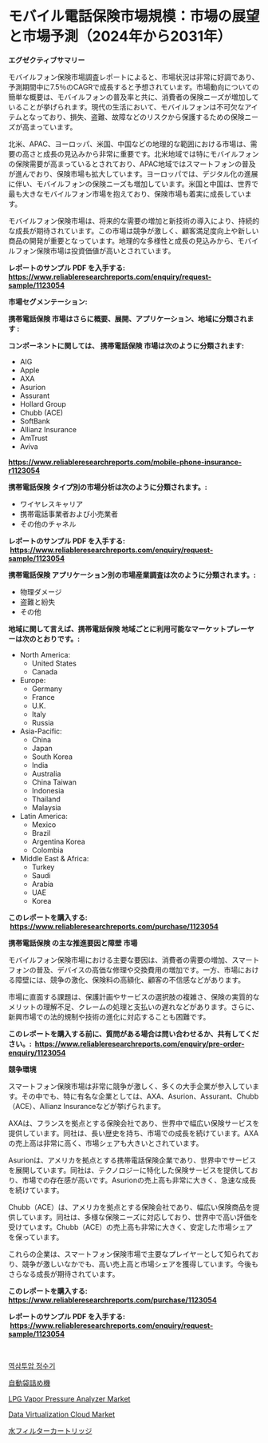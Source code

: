 <p><h1>モバイル電話保険市場規模：市場の展望と市場予測（2024年から2031年）</h1></p><p><strong>エグゼクティブサマリー</strong></p>
<p><p>モバイルフォン保険市場調査レポートによると、市場状況は非常に好調であり、予測期間中に7.5％のCAGRで成長すると予想されています。市場動向についての簡単な概要は、モバイルフォンの普及率と共に、消費者の保険ニーズが増加していることが挙げられます。現代の生活において、モバイルフォンは不可欠なアイテムとなっており、損失、盗難、故障などのリスクから保護するための保険ニーズが高まっています。</p><p>北米、APAC、ヨーロッパ、米国、中国などの地理的な範囲における市場は、需要の高さと成長の見込みから非常に重要です。北米地域では特にモバイルフォンの保険需要が高まっているとされており、APAC地域ではスマートフォンの普及が進んでおり、保険市場も拡大しています。ヨーロッパでは、デジタル化の進展に伴い、モバイルフォンの保険ニーズも増加しています。米国と中国は、世界で最も大きなモバイルフォン市場を抱えており、保険市場も着実に成長しています。</p><p>モバイルフォン保険市場は、将来的な需要の増加と新技術の導入により、持続的な成長が期待されています。この市場は競争が激しく、顧客満足度向上や新しい商品の開発が重要となっています。地理的な多様性と成長の見込みから、モバイルフォン保険市場は投資価値が高いとされています。</p></p>
<p><strong>レポートのサンプル PDF を入手する: <a href="https://www.reliableresearchreports.com/enquiry/request-sample/1123054">https://www.reliableresearchreports.com/enquiry/request-sample/1123054</a></strong></p>
<p><strong>市場セグメンテーション:</strong></p>
<p><strong> 携帯電話保険 市場はさらに概要、展開、アプリケーション、地域に分類されます :</strong></p>
<p><strong>コンポーネントに関しては、 携帯電話保険 市場は次のように分類されます: &nbsp;</strong></p>
<p><ul><li>AIG</li><li>Apple</li><li>AXA</li><li>Asurion</li><li>Assurant</li><li>Hollard Group</li><li>Chubb (ACE)</li><li>SoftBank</li><li>Allianz Insurance</li><li>AmTrust</li><li>Aviva</li></ul></p>
<p><strong><a href="https://www.reliableresearchreports.com/mobile-phone-insurance-r1123054">https://www.reliableresearchreports.com/mobile-phone-insurance-r1123054</a></strong></p>
<p><strong> 携帯電話保険 タイプ別の市場分析は次のように分類されます。:</strong></p>
<p><ul><li>ワイヤレスキャリア</li><li>携帯電話事業者および小売業者</li><li>その他のチャネル</li></ul></p>
<p><strong>レポートのサンプル PDF を入手する: &nbsp;<a href="https://www.reliableresearchreports.com/enquiry/request-sample/1123054">https://www.reliableresearchreports.com/enquiry/request-sample/1123054</a></strong></p>
<p><strong> 携帯電話保険 アプリケーション別の市場産業調査は次のように分類されます。:</strong></p>
<p><ul><li>物理ダメージ</li><li>盗難と紛失</li><li>その他</li></ul></p>
<p><strong>地域に関して言えば、携帯電話保険 地域ごとに利用可能なマーケットプレーヤーは次のとおりです。:</strong></p>
<p><ul>
    <li>
        North America:
        <ul>
            <li>United States</li>
            <li>Canada</li>
        </ul>
    </li>
    <li>
        Europe:
        <ul>
            <li>Germany</li>
            <li>France</li>
            <li>U.K.</li>
            <li>Italy</li>
            <li>Russia</li>
        </ul>
    </li>
    <li>
        Asia-Pacific:
        <ul>
            <li>China</li>
            <li>Japan</li>
            <li>South Korea</li>
            <li>India</li>
            <li>Australia</li>
            <li>China Taiwan</li>
            <li>Indonesia</li>
            <li>Thailand</li>
            <li>Malaysia</li>
        </ul>
    </li>
    <li>
        Latin America:
        <ul>
            <li>Mexico</li>
            <li>Brazil</li>
            <li>Argentina Korea</li>
            <li>Colombia</li>
        </ul>
    </li>
    <li>
        Middle East & Africa:
        <ul>
            <li>Turkey</li>
            <li>Saudi</li>
            <li>Arabia</li>
            <li>UAE</li>
            <li>Korea</li>
        </ul>
    </li>
    </ul></p>
<p><strong>このレポートを購入する: &nbsp;<a href="https://www.reliableresearchreports.com/purchase/1123054">https://www.reliableresearchreports.com/purchase/1123054</a></strong></p>
<p><strong>携帯電話保険 の主な推進要因と障壁 市場</strong></p>
<p><p>モバイルフォン保険市場における主要な要因は、消費者の需要の増加、スマートフォンの普及、デバイスの高価な修理や交換費用の増加です。一方、市場における障壁には、競争の激化、保険料の高額化、顧客の不信感などがあります。</p><p>市場に直面する課題は、保護計画やサービスの選択肢の複雑さ、保険の実質的なメリットの理解不足、クレームの処理と支払いの遅れなどがあります。さらに、新興市場での法的規制や技術の進化に対応することも困難です。</p></p>
<p><strong>このレポートを購入する前に、質問がある場合は問い合わせるか、共有してください。:&nbsp; <a href="https://www.reliableresearchreports.com/enquiry/pre-order-enquiry/1123054">https://www.reliableresearchreports.com/enquiry/pre-order-enquiry/1123054</a></strong></p>
<p><strong>競争環境</strong></p>
<p><p>スマートフォン保険市場は非常に競争が激しく、多くの大手企業が参入しています。その中でも、特に有名な企業としては、AXA、Asurion、Assurant、Chubb（ACE）、Allianz Insuranceなどが挙げられます。</p><p>AXAは、フランスを拠点とする保険会社であり、世界中で幅広い保険サービスを提供しています。同社は、長い歴史を持ち、市場での成長を続けています。AXAの売上高は非常に高く、市場シェアも大きいとされています。</p><p>Asurionは、アメリカを拠点とする携帯電話保険企業であり、世界中でサービスを展開しています。同社は、テクノロジーに特化した保険サービスを提供しており、市場での存在感が高いです。Asurionの売上高も非常に大きく、急速な成長を続けています。</p><p>Chubb（ACE）は、アメリカを拠点とする保険会社であり、幅広い保険商品を提供しています。同社は、多様な保険ニーズに対応しており、世界中で高い評価を受けています。Chubb（ACE）の売上高も非常に大きく、安定した市場シェアを保っています。</p><p>これらの企業は、スマートフォン保険市場で主要なプレイヤーとして知られており、競争が激しいなかでも、高い売上高と市場シェアを獲得しています。今後もさらなる成長が期待されています。</p></p>
<p><strong>このレポートを購入する: &nbsp; <a href="https://www.reliableresearchreports.com/purchase/1123054">https://www.reliableresearchreports.com/purchase/1123054</a></strong></p>
<p><strong>レポートのサンプル PDF を入手する: &nbsp;<a href="https://www.reliableresearchreports.com/enquiry/request-sample/1123054">https://www.reliableresearchreports.com/enquiry/request-sample/1123054</a></strong><strong></strong></p>
<p>&nbsp;</p>
<p><p><a href="https://medium.com/@prestoniegand56562023/%EC%97%AD%EC%82%BC%ED%88%AC%EC%95%95-%EC%A0%95%EC%88%98%EA%B8%B0-%EC%8B%9C%EC%9E%A5-%EB%A9%94%ED%8A%B8%EB%A6%AD%EC%8A%A4%EB%A5%BC-%ED%95%B4%EC%84%9D%ED%95%98%EB%A9%B4-%EC%8B%9C%EC%9E%A5-%EC%A0%90%EC%9C%A0%EC%9C%A8-%ED%8A%B8%EB%A0%8C%EB%93%9C-%EB%B0%8F-%EC%84%B1%EC%9E%A5-%EC%96%91%EC%83%81%EC%9D%B4-%ED%8F%AC%ED%95%A8%EB%90%A9%EB%8B%88%EB%8B%A4-ebe93048c57a">역삼투압 정수기</a></p><p><a href="https://medium.com/@nyahmertz1944/%E8%87%AA%E5%8B%95%E5%85%85%E5%A1%AB%E6%A9%9F%E3%81%AE%E5%B8%82%E5%A0%B4%E5%88%86%E6%9E%90-%E3%81%9D%E3%81%AEcagr-%E5%B8%82%E5%A0%B4%E3%82%BB%E3%82%B0%E3%83%A1%E3%83%B3%E3%83%86%E3%83%BC%E3%82%B7%E3%83%A7%E3%83%B3-%E3%81%8A%E3%82%88%E3%81%B3%E3%82%B0%E3%83%AD%E3%83%BC%E3%83%90%E3%83%AB%E6%A5%AD%E7%95%8C%E6%A6%82%E8%A6%81-7139030b8d26">自動袋詰め機</a></p><p><a href="https://www.linkedin.com/pulse/lpg-vapor-pressure-analyzer-market-insights-players-forecast-kig5e?trackingId=bMS0LvvA4lvUAlIP1O2MkA%3D%3D">LPG Vapor Pressure Analyzer Market</a></p><p><a href="https://github.com/YashRP12/Market-Research-Report-List-4/blob/main/data-virtualization-cloud-market.md">Data Virtualization Cloud Market</a></p><p><a href="https://medium.com/@brendancole1992/%E3%82%A6%E3%82%A9%E3%83%BC%E3%82%BF%E3%83%BC%E3%83%95%E3%82%A3%E3%83%AB%E3%82%BF%E3%83%BC%E3%82%AB%E3%83%BC%E3%83%88%E3%83%AA%E3%83%83%E3%82%B8%E5%B8%82%E5%A0%B4-%E5%B8%82%E5%A0%B4%E3%82%B7%E3%82%A7%E3%82%A2-%E5%B8%82%E5%A0%B4%E5%8B%95%E5%90%91-%E3%81%8A%E3%82%88%E3%81%B3%E5%B0%86%E6%9D%A5%E3%81%AE%E6%88%90%E9%95%B7%E3%82%92%E6%8E%A2%E3%82%8B-cf14c24133ba">水フィルターカートリッジ</a></p></p>